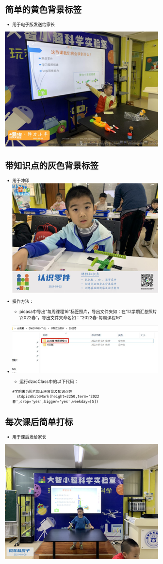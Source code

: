 # 简单的黄色背景标签

* 用于电子版发送给家长
  
![黄色背景标签电子版](../pics/黄色简单背景标签.jpg)



# 带知识点的灰色背景标签

* 用于冲印  
  ![白色背景标签电子版](../pics/灰色带知识点的背景标签.jpg)

* 操作方法：
  * picasa中导出“每周课程16”标签照片，导出文件夹如：在“I:\学期汇总照片\2022春”，导出文件夹命名如：“2022春-每周课程16”
* ![文件夹示例](../pics/%E6%AF%8F%E5%91%A8%E8%AF%BE%E7%A8%8B16%E7%85%A7%E7%89%87%E5%AF%BC%E5%87%BA%E6%96%87%E4%BB%B6%E5%A4%B9.jpg)
  * 运行dzxcClass中的以下代码：
  ```
  #学期末为照片加上灰背景及知识点等
    stdpicWhiteMark(height=2250,term='2022春',crop='yes',bigger='yes',weekday=[5])
  ```


# 每次课后简单打标

* 用于课后发给家长

![简单标签](../pics/每次课后简单标签.JPG)





